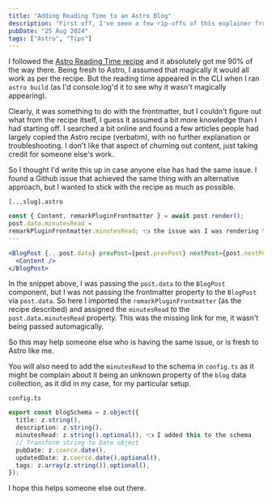 ```yaml
---
title: "Adding Reading Time to an Astro Blog"
description: "First off, I've seen a few rip-offs of this explainer from the recipes section of the Astro site, and this isn't a verbatim copy of that. Their solution didn't work out of the box for me, so I had to tweak it a bit."
pubDate: "25 Aug 2024"
tags: ["Astro", "Tips"]
---
```


I followed the [Astro Reading Time recipe](https://docs.astro.build/en/recipes/reading-time/) and it absolutely got me 90% of the way there. Being fresh to Astro, I assumed that magically it would all work as per the recipe. But the reading time appeared in the CLI when I ran `astro build` (as I'd console.log'd it to see why it wasn't magically appearing).

Clearly, it was something to do with the frontmatter, but I couldn't figure out what from the recipe itself, I guess it assumed a bit more knowledge than I had starting off. I searched a bit online and found a few articles people had largely copied the Astro recipe (verbatim), with no further explanation or troubleshooting. I don't like that aspect of churning out content, just taking credit for someone else's work.

So I thought I'd write this up in case anyone else has had the same issue. I found a Github issue that achieved the same thing with an alternative approach, but I wanted to stick with the recipe as much as possible.

`[...slug].astro`

```jsx
const { Content, remarkPluginFrontmatter } = await post.render();
post.data.minutesRead =
remarkPluginFrontmatter.minutesRead; 👈 the issue was I was rendering the post via a Layout
---

<BlogPost {...post.data} prevPost={post.prevPost} nextPost={post.nextPost}>
  <Content />
</BlogPost>
```

In the snippet above, I was passing the `post.data` to the `BlogPost` component, but I was not passing the frontmatter property to the `BlogPost` via `post.data`. So here I imported the `remarkPluginFrontmatter` (as the recipe described) and assigned the `minutesRead` to the `post.data.minutesRead` property. This was the missing link for me, it wasn't being passed automagically.

So this may help someone else who is having the same issue, or is fresh to Astro like me.

You will also need to add the `minutesRead` to the schema in `config.ts` as it might be complain about it being an unknown property of the `blog` data collection, as it did in my case, for my particular setup.

`config.ts`

```ts
export const blogSchema = z.object({
  title: z.string(),
  description: z.string(),
  minutesRead: z.string().optional(), 👈 I added this to the schema
  // Transform string to Date object
  pubDate: z.coerce.date(),
  updatedDate: z.coerce.date().optional(),
  tags: z.array(z.string()).optional(),
});
```

I hope this helps someone else out there.
